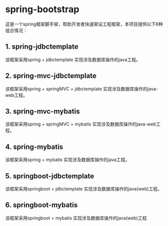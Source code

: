 # spring-bootstrap
这是一个spring框架脚手架，帮助开发者快速架设工程框架，本项目提供以下6种组合情况：

## 1. spring-jdbctemplate

该框架采用spring + jdbctemplate 实现涉及数据库操作的java工程。

## 2. spring-mvc-jdbctemplate

该框架采用spring + springMVC + jdbctemplate 实现涉及数据库操作的java-web工程。

## 3. spring-mvc-mybatis

该框架采用spring + springMVC + mybatis 实现涉及数据库操作的java-web工程。

## 4. spring-mybatis

该框架采用spring + mybatis 实现涉及数据库操作的java工程。

## 5. springboot-jdbctemplate

该框架采用springboot + jdbctemplate 实现涉及数据库操作的java(web)工程。

## 6. springboot-mybatis

该框架采用springboot + mybatis 实现涉及数据库操作的java(web)工程

